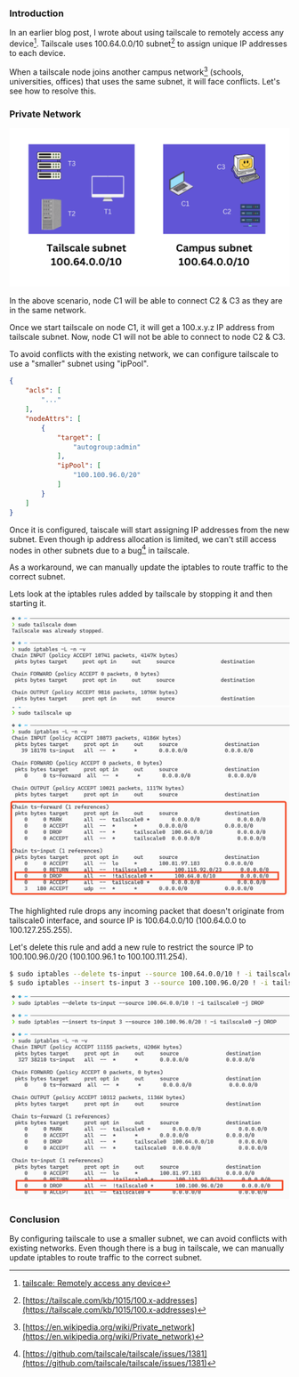 <!--
.. title: tailscale: Resolving CGNAT (100.x.y.z) Conflicts
.. slug: tailscale-cgnat-conflicts-resolution
.. date: 2024-09-07 12:50:05 UTC+05:30
.. tags: networking, tailscale
.. category: 
.. link: 
.. description: 
.. type: text
-->

### Introduction

In an earlier blog post, I wrote about using tailscale to remotely access any device[^ap]. Tailscale uses 100.64.0.0/10 subnet[^ts100] to assign unique IP addresses to each device.


When a tailscale node joins another campus network[^pn] (schools, universities, offices) that uses the same subnet, it will face conflicts. Let's see how to resolve this.

### Private Network

<img src="/images/tailscale-cgnat2.png" alt="tailscale dashboard" />

In the above scenario, node C1 will be able to connect C2 & C3 as they are in the same network.

Once we start tailscale on node C1, it will get a 100.x.y.z IP address from tailscale subnet. Now, node C1 will not be able to connect to node C2 & C3.

To avoid conflicts with the existing network, we can configure tailscale to use a "smaller" subnet using "ipPool".

```json
{
    "acls": [
        "..."
    ],
    "nodeAttrs": [
        {
            "target": [
                "autogroup:admin"
            ],
            "ipPool": [
                "100.100.96.0/20"
            ]
        }
    ]
}
```

Once it is configured, taiscale will start assigning IP addresses from the new subnet. Even though ip address allocation is limited, we can't still access nodes in other subnets due to a bug[^tsb] in tailscale.

As a workaround, we can manually update the iptables to route traffic to the correct subnet.

Lets look at the iptables rules added by tailscale by stopping it and then starting it.

<img src="/images/tailscale-cgnat3.png" alt="tailscale iptables rules" />

<img src="/images/tailscale-cgnat4.png" alt="tailscale iptables rules" />

The highlighted rule drops any incoming packet that doesn't originate from tailscale0 interface, and source IP is 100.64.0.0/10 (100.64.0.0 to 100.127.255.255).

Let's delete this rule and add a new rule to restrict the source IP to 100.100.96.0/20 (100.100.96.1 to 100.100.111.254).

```bash
$ sudo iptables --delete ts-input --source 100.64.0.0/10 ! -i tailscale0 -j DROP
$ sudo iptables --insert ts-input 3 --source 100.100.96.0/20 ! -i tailscale0 -j DROP
```

<img src="/images/tailscale-cgnat5.png" alt="tailscale iptables rules" />
 
### Conclusion

By configuring tailscale to use a smaller subnet, we can avoid conflicts with existing networks. Even though there is a bug in tailscale, we can manually update iptables to route traffic to the correct subnet.


[^ap]: [tailscale: Remotely access any device](/2023/09/tailscale-remote-ssh-raspberry-pi.html)

[^ts100]: [https://tailscale.com/kb/1015/100.x-addresses](https://tailscale.com/kb/1015/100.x-addresses)

[^pn]: [https://en.wikipedia.org/wiki/Private_network](https://en.wikipedia.org/wiki/Private_network)

[^ip]: [https://tailscale.com/kb/1304/ip-pool](https://tailscale.com/kb/1304/ip-pool)

[^tsb]: [https://github.com/tailscale/tailscale/issues/1381](https://github.com/tailscale/tailscale/issues/1381)
